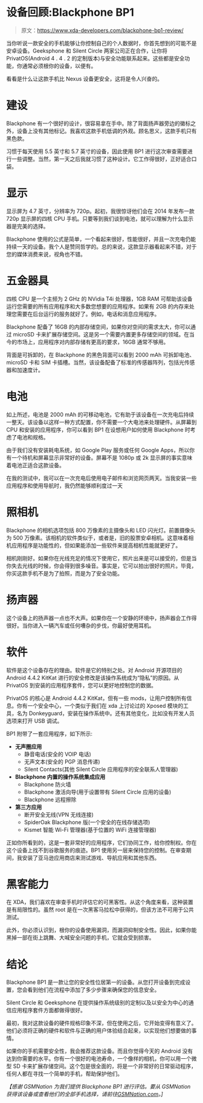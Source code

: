 # 设备回顾:Blackphone BP1

> 原文：<https://www.xda-developers.com/blackphone-bp1-review/>

当你听说一款安全的手机能够让你控制自己的个人数据时，你首先想到的可能不是安卓设备。Geeksphone 和 Silent Circle 两家公司正在合作，让你将 PrivatOS(Android 4 . 4 . 2 的定制版本)与安全功能联系起来。这些都是安全功能，你通常必须根你的设备，以便有。

看看是什么让这款手机比 Nexus 设备更安全，这将是令人兴奋的。

# 建设

Blackphone 有一个很好的设计，很容易拿在手中。除了背面扬声器旁边的徽标之外，设备上没有其他标记。我喜欢这款手机低调的外观。顾名思义，这款手机只有黑色款。

习惯于每天使用 5.5 英寸和 5.7 英寸的设备，因此使用 BP1 进行这次审查需要进行一些调整。当然，第一天之后我就习惯了这种设计。它工作得很好，正好适合口袋。

# 显示

显示屏为 4.7 英寸，分辨率为 720p。起初，我很惊讶他们会在 2014 年发布一款 720p 显示屏的四核 CPU 手机。只要等到我们谈到电池，就可以理解为什么显示器是完美的选择。

Blackphone 使用的公式是简单，一个看起来很好，性能很好，并且一次充电仍能持续一天的设备。我个人是赞同哲学的。总的来说，这款显示器看起来不错，对于您的媒体消费来说，视角也不错。

# 五金器具

四核 CPU 是一个主频为 2 GHz 的 NVidia T4i 处理器，1GB RAM 可帮助该设备运行您需要的所有应用程序和大多数您想要的应用程序。如果有 2GB 的内存来处理您需要在后台运行的服务就好了。例如，电话和消息应用程序。

Blackphone 配备了 16GB 的内部存储空间，如果你对空间的需求太大，你可以通过 microSD 卡来扩展存储空间。这是另一个需要内置更多存储空间的领域。在当今的市场上，应用程序对内部存储有更高的要求，16GB 通常不够用。

背面是可拆卸的，在 Blackphone 的黑色背面可以看到 2000 mAh 可拆卸电池、microSD 卡和 SIM 卡插槽。当然，该设备配备了标准的传感器阵列，包括光传感器和加速度计。

# 电池

如上所述，电池是 2000 mAh 的可移动电池，它有助于该设备在一次充电后持续一整天。该设备以这样一种方式配置，你不需要一个大电池来处理硬件。从屏幕到 CPU 和安装的应用程序，你可以看到 BP1 在设想用户如何使用 Blackphone 时考虑了电池和规格。

由于我们没有安装耗电系统，如 Google Play 服务或任何 Google Apps，所以你有一个待机和屏幕显示非常好的设备。屏幕不是 1080p 或 2k 显示屏的事实意味着电池正适合这款设备。

在我的测试中，我可以在一次充电后使用电子邮件和浏览网页两天。当我安装一些应用程序和使用导航时，我仍然能够顺利度过一天

# 照相机

Blackphone 的相机选项包括 800 万像素的主摄像头和 LED 闪光灯。前置摄像头为 500 万像素。该相机的软件类似于，或者是，旧的股票安卓相机。这意味着相机应用程序是功能性的，但如果能添加一些软件来提高相机性能就更好了。

相机刚刚好。如果你在光线充足的情况下使用它，照片出来是可以接受的，但是当你失去光线的时候，你会得到很多噪音。事实是，它可以拍出很好的照片。毕竟，你买这款手机不是为了拍照，而是为了安全功能。

# 扬声器

这个设备上的扬声器一点也不大声。如果你在一个安静的环境中，扬声器会工作得很好。当你进入一辆汽车或任何嘈杂的步伐，你最好使用耳机。

# 软件

软件是这个设备存在的理由。软件是它的特别之处。对 Android 开源项目的 Android 4.4.2 KitKat 进行的安全修改是该操作系统成为“隐私”的原因。从 PrivatOS 到安装的应用程序套件，您可以更好地控制您的数据。

PrivatOS 的核心是 Android 4.4.2 KitKat，但有一些 mods，让用户控制所有信息。你有一个安全中心，一个类似于我们在 xda 上讨论过的 Xposed 模块的工具，名为 Donkeyguard，安装在操作系统中。还有其他变化，比如没有开发人员选项来打开 USB 调试。

BP1 附带了一套应用程序，如下所示:

*   **无声圈应用**
    *   静音电话(安全的 VOIP 电话)
    *   无声文本(安全的 PGP 消息传递)
    *   Silent Contacts(其他 Silent Circle 应用程序的安全联系人管理器)
*   **Blackphone 内置的操作系统集成应用**
    *   Blackphone 防火墙
    *   Blackphone 激活向导(用于设置带有 Silent Circle 应用的设备)
    *   Blackphone 远程擦除
*   **第三方应用**
    *   断开安全无线(VPN 无线连接)
    *   SpiderOak Blackphone 版(一个安全的在线存储选项)
    *   Kismet 智能 Wi-Fi 管理器(基于位置的 WiFi 连接管理器)

正如你所看到的，这是一套非常好的应用程序，它们协同工作，给你控制权。你在这个设备上找不到谷歌服务的痕迹。BP1 使用另一层来保持您的控制。在审查期间，我安装了亚马逊应用商店来测试游戏、导航应用和其他东西。

# 黑客能力

在 XDA，我们喜欢在审查手机时评估它的可黑客性。从这个角度来看，这种装置是有局限性的。虽然 root 是在一次黑客马拉松中获得的，但该方法不可用于公共测试。

此外，你必须认识到，根你的设备使用漏洞，而漏洞抑制安全性。因此，如果你能黑掉一部在街上跳舞、大喊安全问题的手机，它就会受到损害。

# 结论

Blackphone BP1 是一款让您的安全性位居第一的设备。从您打开设备到完成设置，您会看到他们在流程中添加了多少步骤来确保您的信息安全。

Silent Circle 和 Geeksphone 在提供操作系统级别的定制以及以安全为中心的通信应用程序套件方面都做得很好。

最初，我对这款设备的硬件规格印象不深，但在使用之后，它开始变得有意义了。他们必须将正确的硬件和软件与正确的用户体验结合起来，以实现他们想要做的事情。

如果你的手机需要安全性，我会推荐这款设备。而且你觉得今天的 Android 没有达到你需要的水平。你有一个很好的电池寿命，一个像样的相机，你可以用一个微型 SD 卡来扩展存储空间。这个包是很全面的，将是一个非常好的日常驱动程序，任何人都在寻找一个简单的手机，帮助保护他们。

*【感谢 GSMNation 为我们提供 Blackphone BP1 进行评估。要从 GSMNation 获得该设备或查看他们的全部手机选择，请前往[GSMNation.com](http://www.gsmnation.com/ "GSMNation.com")。]*